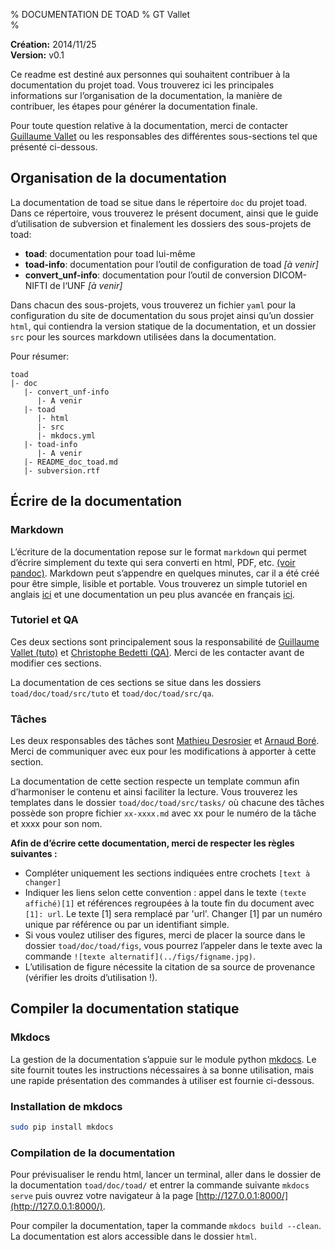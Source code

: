 % DOCUMENTATION DE TOAD
% GT Vallet  
%

**Création:** 2014/11/25  
**Version:** v0.1  


Ce readme est destiné aux personnes qui souhaitent contribuer à la documentation du projet toad.
Vous trouverez ici les principales informations sur l’organisation de la documentation, la manière de contribuer, les étapes pour générer la documentation finale.

Pour toute question relative à la documentation, merci de contacter [Guillaume Vallet](mailto:gtvallet@gmail.com) ou les responsables des différentes sous-sections tel que présenté ci-dessous.


## Organisation de la documentation

La documentation de toad se situe dans le répertoire `doc` du projet toad.
Dans ce répertoire, vous trouverez le présent document, ainsi que le guide d’utilisation de subversion et finalement les dossiers des sous-projets de toad:

- **toad**: documentation pour toad lui-même 
- **toad-info**: documentation pour l’outil de configuration de toad *[à venir]*
- **convert_unf-info**: documentation pour l’outil de conversion DICOM-NIFTI de l‘UNF *[à venir]*

Dans chacun des sous-projets, vous trouverez un fichier `yaml` pour la configuration du site de documentation du sous projet ainsi qu’un dossier `html`, qui contiendra la version statique de la documentation, et un dossier `src` pour les sources markdown utilisées dans la documentation.

Pour résumer:

    toad
    |- doc
       |- convert_unf-info
          |- A venir 
       |- toad
          |- html
          |- src
          |- mkdocs.yml
       |- toad-info  
          |- A venir
       |- README_doc_toad.md
       |- subversion.rtf


## Écrire de la documentation

### Markdown

L’écriture de la documentation repose sur le format `markdown` qui permet d’écrire simplement du texte qui sera converti en html, PDF, etc. [(voir pandoc)][pandoc].
Markdown peut s’appendre en quelques minutes, car il a été créé pour être simple, lisible et portable. 
Vous trouverez un simple tutoriel en anglais [ici][tuto] et une documentation un peu plus avancée en français [ici][mkinfo].


### Tutoriel et QA

Ces deux sections sont principalement sous la responsabilité de [Guillaume Vallet (tuto)](mailto:gtvallet@gmail.com) et [Christophe Bedetti (QA)](mailto:christophe.bedetti@gmail.com). 
Merci de les contacter avant de modifier ces sections.

La documentation de ces sections se situe dans les dossiers `toad/doc/toad/src/tuto` et `toad/doc/toad/src/qa`. 


### Tâches

Les deux responsables des tâches sont [Mathieu Desrosier](mailto:mathieu.desrosiers@criugm.qc.ca) et [Arnaud Boré](mailto:arnaud.bore@gmail.com). 
Merci de communiquer avec eux pour les modifications à apporter à cette section.

La documentation de cette section respecte un template commun afin d’harmoniser le contenu et ainsi faciliter la lecture. 
Vous trouverez les templates dans le dossier `toad/doc/toad/src/tasks/` où chacune des tâches possède son propre fichier `xx-xxxx.md` avec xx pour le numéro de la tâche et xxxx pour son nom. 

**Afin de d’écrire cette documentation, merci de respecter les règles suivantes :**

- Compléter uniquement les sections indiquées entre crochets `[text à changer]`
- Indiquer les liens selon cette convention : appel dans le texte `(texte affiché)[1]` et références regroupées à la toute fin du document avec `[1]: url`. Le texte [1] sera remplacé par 'url'. Changer [1] par un numéro unique par référence ou par un identifiant simple.
- Si vous voulez utiliser des figures, merci de placer la source dans le dossier `toad/doc/toad/figs`, vous pourrez l’appeler dans le texte avec la commande `![texte alternatif](../figs/figname.jpg)`.
- L’utilisation de figure nécessite la citation de sa source de provenance (vérifier les droits d’utilisation !).


## Compiler la documentation statique

### Mkdocs

La gestion de la documentation s’appuie sur le module python [mkdocs][mkdocs].
Le site fournit toutes les instructions nécessaires à sa bonne utilisation, mais une rapide présentation des commandes à utiliser est fournie ci-dessous.

### Installation de mkdocs

```bash
sudo pip install mkdocs
```

### Compilation de la documentation

Pour prévisualiser le rendu html, lancer un terminal, aller dans le dossier de la documentation `toad/doc/toad/` et entrer la commande suivante ```mkdocs serve``` puis ouvrez votre navigateur à la page [http://127.0.0.1:8000/](http://127.0.0.1:8000/).

Pour compiler la documentation, taper la commande ```mkdocs build --clean```.
La documentation est alors accessible dans le dossier `html`.



[pandoc]: http://johnmacfarlane.net/pandoc/
[tuto]: https://github.com/adam-p/markdown-here/wiki/Markdown-Cheatsheet
[mkinfo]: http://blog.wax-o.com/2014/04/tutoriel-un-guide-pour-bien-commencer-avec-markdown/
[mkdocs]: http://www.mkdocs.org/
